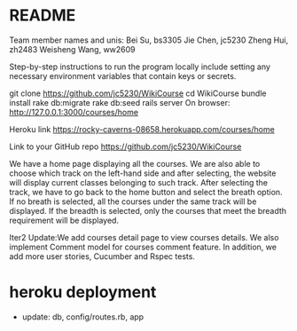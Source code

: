 # README
Team member names and unis:
Bei Su, bs3305
Jie Chen, jc5230
Zheng Hui, zh2483
Weisheng Wang, ww2609

Step-by-step instructions to run the program locally include setting any necessary environment variables that contain keys or secrets.

git clone https://github.com/jc5230/WikiCourse
cd WikiCourse
bundle install
rake db:migrate
rake db:seed
rails server
On browser: http://127.0.0.1:3000/courses/home

Heroku link
https://rocky-caverns-08658.herokuapp.com/courses/home


Link to your GitHub repo
https://github.com/jc5230/WikiCourse

We have a home page displaying all the courses. We are also able to choose which track on the left-hand side and after selecting, the website will display current classes belonging to such track. After selecting the track, we have to go back to the home button and select the breath option. If no breath is selected, all the courses under the same track will be displayed. If the breadth is selected, only the courses that meet the breadth requirement will be displayed.

Iter2 Update:We add courses detail page to view courses details. We also implement Comment model for courses comment feature. In addition, we add more user stories, Cucumber and Rspec tests.

# heroku deployment
- update: db, config/routes.rb, app
